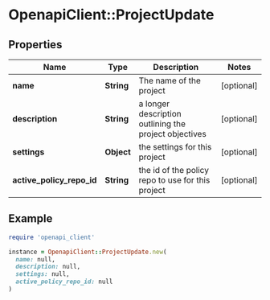 # OpenapiClient::ProjectUpdate

## Properties

| Name | Type | Description | Notes |
| ---- | ---- | ----------- | ----- |
| **name** | **String** | The name of the project | [optional] |
| **description** | **String** | a longer description outlining the project objectives | [optional] |
| **settings** | **Object** | the settings for this project | [optional] |
| **active_policy_repo_id** | **String** | the id of the policy repo to use for this project | [optional] |

## Example

```ruby
require 'openapi_client'

instance = OpenapiClient::ProjectUpdate.new(
  name: null,
  description: null,
  settings: null,
  active_policy_repo_id: null
)
```

